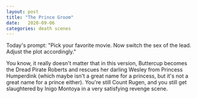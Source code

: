 ```yaml
---
layout: post
title: "The Prince Groom"
date:   2020-09-06
categories: death scenes
---
```

Today's prompt: "Pick your favorite movie. Now switch the sex of the lead. Adjust the plot accordingly."

You know, it really doesn't matter that in this version, Buttercup becomes the Dread Pirate Roberts and rescues her darling Wesley from Princess Humperdink (which maybe isn't a great name for a princess, but it's not a great name for a prince either). You're still Count Rugen, and you still get slaughtered by Inigo Montoya in a very satisfying revenge scene.
